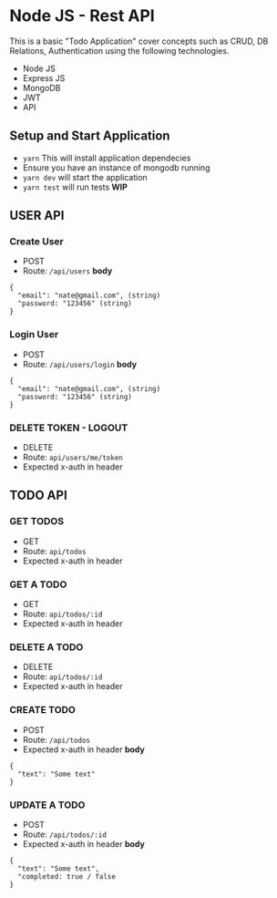 # Node JS - Rest API

This is a basic "Todo Application" cover concepts such as CRUD, DB Relations, Authentication using the following technologies.

- Node JS
- Express JS
- MongoDB
- JWT
- API

## Setup and Start Application
- `yarn` This will install application dependecies
- Ensure you have an instance of mongodb running
- `yarn dev` will start the application
- `yarn test` will run tests **WIP**

## USER API

### Create User
- POST
- Route: `/api/users`
**body**
```
{
  "email": "nate@gmail.com", (string)
  "password: "123456" (string)
}
```

### Login User
- POST
- Route: `/api/users/login`
**body**
```
{
  "email": "nate@gmail.com", (string)
  "password: "123456" (string)
}
```
### DELETE TOKEN - LOGOUT
- DELETE
- Route: `api/users/me/token`
- Expected x-auth in header

## TODO API

### GET TODOS
- GET
- Route: `api/todos`
- Expected x-auth in header

### GET A TODO
- GET
- Route: `api/todos/:id`
- Expected x-auth in header

### DELETE A TODO
- DELETE
- Route: `api/todos/:id`
- Expected x-auth in header

### CREATE TODO
- POST
- Route: `/api/todos`
- Expected x-auth in header
**body**
```
{
  "text": "Some text"
}
```
### UPDATE A TODO
- POST
- Route: `/api/todos/:id`
- Expected x-auth in header
**body**
```
{
  "text": "Some text",
  "completed: true / false
}
```
